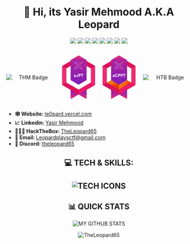 <h1 align="center"> 👋 Hi, its <b>Yasir Mehmood A.K.A Leopard </b> </h1> 
<p align="center">
  <img src="https://img.shields.io/badge/python%20-%2314354C.svg?&style=for-the-badge&logo=python&logoColor=white"/>
  <img src="https://img.shields.io/badge/c++%20-%2300599C.svg?&style=for-the-badge&logo=c%2B%2B&ogoColor=white"/>
  <img src="https://img.shields.io/badge/C%20-%23663399.svg?&style=for-the-badge&logo=c&logoColor=white"/>
  <img src="https://img.shields.io/badge/javascript%20-%23323330.svg?&style=for-the-badge&logo=javascript&logoColor=%23F7DF1E"/>
  <img src="https://img.shields.io/badge/linux%20-%23505050.svg?&style=for-the-badge&logo=linux&logoColor=white"/>
  <img src="https://img.shields.io/badge/bash%20-%2314354C.svg?&style=for-the-badge&logo=bash&logoColor=white"/>
  <img src="https://img.shields.io/badge/git%20-%23FF4500.svg?&style=for-the-badge&logo=git&logoColor=white"/>
  <img src="https://img.shields.io/badge/github%20-%2324292E.svg?&style=for-the-badge&logo=github&logoColor=white"/>
</p>
<h2></h2>
<div align="center" style="display: flex; justify-content: center; align-items: center; gap: 20px;">
    <img align="center" src="https://tryhackme-badges.s3.amazonaws.com/Leopard65.png" alt="THM Badge" style="width: 220px; height: auto;" />
    <a href="https://certs.ine.com/473b3c53-aa0c-4e3c-8e4f-564940663ccc#acc.dKwiy3J4" target="_blank">
        <img align="center" src="ejpt-certification.svg" alt="eJPT Certification" style="width: 150px; height: auto;" />
    </a>
    <a href="https://certs.ine.com/d56e5d38-1e92-432c-abcd-6739b1ad9bc0#acc.NSncwG8J" target="_blank">
        <img align="center" src="ecppt-certification.svg" alt="eCPPT Certification" style="width: 150px; height: auto;" />
    </a>
    <img align="center" src="https://www.hackthebox.com/badge/image/1998521" alt="HTB Badge" style="width: 220px; height: auto;" />
</div>
<h2></h2>
<ul>
  <li><b>🕸️ Website: </b> <a href="https://le0pard.vercel.app/" target="_blank" > le0pard.vercel.com </a></li>
  <li><b>📈 Linkedin: </b> <a href="https://www.linkedin.com/in/yasir-mehmood-1699a925a/" target="_blank"> Yasir Mehmood </a></li>
  <li><b>👨🏼‍💻 HackTheBox: </b> <a href="https://app.hackthebox.eu/profile/1998521"> TheLeopard65 </a></li>
  <li><b>📧 Email: </b> <a href="mailto:Leopardplaysctf@gmail.com" target="_blank"> Leopardplaysctf@gmail.com </a></li>
  <li><b>🚀 Discord: </b> <a href="https://discord.com/users/735761355545772054" target="_blank"> theleopard65 </a></li>
</ul>
<h2 align="center"> 💻 TECH & SKILLS: <h2>
<p align="center">
	<img src="https://skillicons.dev/icons?i=c,cpp,python,js,bash,powershell,cs,git,github,visualstudio,vscode,linux,vim,debian,kali,ubuntu,vercel,qt,gtk,html,css,tailwind,ts,react,js,nginx,mysql,sqlite,docker,windows,dotnet,flask,md,notion,cmake,npm" alt="TECH ICONS"/>
</p>
<h2 align="center"> 📊 QUICK STATS </h2> 
<p align="center">
	<img src="https://github-readme-stats.vercel.app/api?username=TheLeopard65&show_icons=true&theme=merko&count_private=true&include_all_commits=true" alt="MY GITHUB STATS">
</p>
<p align="center">
	<img src="https://komarev.com/ghpvc/?username=TheLeopard65&label=PROFILE%20VIEWS&color=0e75b6&style=flat" alt="TheLeopard65" />
</p>
